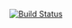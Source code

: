 [![Build Status](https://travis-ci.org/priya121/ruby_ttt.svg?branch=master)](https://travis-ci.org/priya121/ruby_ttt)
